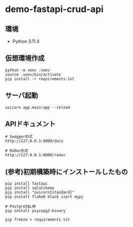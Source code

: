 # demo-fastapi-crud-api

## 環境
- Python 3.11.4

## 仮想環境作成
```
python -m venv .venv
source .venv/bin/activate
pip install -r requirements.txt
```

## サーバ起動
```
uvicorn app.main:app --reload
```

## APIドキュメント
```
# Swagger形式
http://127.0.0.1:8000/docs

# ReDoc形式
http://127.0.0.1:8000/redoc
```

## (参考)初期構築時にインストールしたもの
```
pip install fastapi
pip install sqlalchemy
pip install "uvicorn[standard]"
pip install flake8 black isort mypy

# PostgreSQL用
pip install psycopg2-binary

pip freeze > requirements.txt
```
